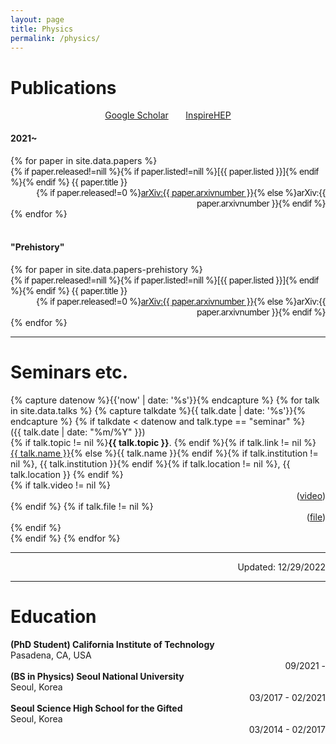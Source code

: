 ```yaml
---
layout: page
title: Physics
permalink: /physics/
---
```


# Publications
<!-- <h2 style="color:--brand-color">Publications</h2> -->

<div class="container">
<p style="text-align:center">
  <a href="https://scholar.google.com/citations?user=A15RZN4AAAAJ">Google Scholar</a>
  &nbsp;&nbsp;&nbsp;&nbsp;&nbsp;
  <a href="https://inspirehep.net/authors/1926101">InspireHEP</a>
</p>
</div>

#### 2021~

<div class="container">
{% for paper in site.data.papers %}
<div class="row">
  <div class="col-md-11" style="float:left; font-size:-1; letter-spacing:-0.5px">
    {% if paper.released!=nill %}{% if paper.listed!=nill %}[{{ paper.listed }}]{% endif %}{% endif %} {{ paper.title }} 
  </div>
  <div class="col-md-2" style="text-align:right; font-size:-1; letter-spacing:-0.5px"> 
    {% if paper.released!=0 %}<a href="http://arxiv.org/abs/{{ paper.arxivnumber }}">arXiv:{{ paper.arxivnumber }}</a>{% else %}arXiv:{{ paper.arxivnumber }}{% endif %}
  </div>
</div>
{% endfor %}
</div>

<br>

#### "Prehistory"

<div class="container">
{% for paper in site.data.papers-prehistory %}
<div class="row">
  <div class="col-md-11" style="float:left; font-size:-1; letter-spacing:-0.5px">
    {% if paper.released!=nill %}{% if paper.listed!=nill %}[{{ paper.listed }}]{% endif %}{% endif %} {{ paper.title }} 
  </div>
  <div class="col-md-2" style="text-align:right; font-size:-1; letter-spacing:-0.5px">
    {% if paper.released!=0 %}<a href="http://arxiv.org/abs/{{ paper.arxivnumber }}">arXiv:{{ paper.arxivnumber }}</a>{% else %}arXiv:{{ paper.arxivnumber }}{% endif %}
  </div>
</div>
{% endfor %}
</div>

***

# Seminars etc.

<div class="container">
{% capture datenow %}{{'now' | date: '%s'}}{% endcapture %}
{% for talk in site.data.talks %}
{% capture talkdate %}{{ talk.date | date: '%s'}}{% endcapture %}
  {% if talkdate < datenow and talk.type == "seminar" %}
  <div class="row">
    <div class="col-2">
      ({{ talk.date | date: "%m/%Y" }})
    </div>
    <div class="col-11"> 
      {% if talk.topic != nil %}<b>{{ talk.topic }}</b>. {% endif %}{% if talk.link != nil %} <a href="{{ talk.link }}">{{ talk.name }}</a>{% else %}{{ talk.name }}{% endif %}{% if talk.institution != nil %}, {{ talk.institution }}{% endif %}{% if talk.location != nil %}, {{ talk.location }} {% endif %}
    </div>  
    {% if talk.video != nil %}
    <div class="col-1" style="text-align:right">
      (<a href="{{ talk.video }}">video</a>)
    </div>
    {% endif %}
    {% if talk.file != nil %}
    <div class="col-1" style="text-align:right">
      (<a href="{{ talk.file }}">file</a>)
    </div>
    {% endif %}
  </div>
  {% endif %}
{% endfor %}
</div>

***

<div class="container">
  <div class="row">
      <div class="col-6">  </div>
      <div class="col-6" style="text-align:right">  Updated: 12/29/2022 </div>
  </div>
</div>

***

# Education

<div class="container">
  <div class="row">
    <div class="col-8"> 
      <b>
      (PhD Student)
      California Institute of Technology
      </b>
      <br>
      Pasadena, CA, USA
    </div>  
    <div class="col-3" style="text-align:right">
      09/2021 -
    </div>
  </div>
  <div class="row">
    <div class="col-8"> 
      <b>
      (BS in Physics)
      Seoul National University
      </b>
      <br>
      Seoul, Korea
    </div>  
    <div class="col-3" style="text-align:right">
      03/2017 - 02/2021
    </div>
  </div>
  <div class="row">
    <div class="col-8"> 
      <b>
      Seoul Science High School for the Gifted
      </b>
      <br>
      Seoul, Korea
    </div>  
    <div class="col-3" style="text-align:right">
      03/2014 - 02/2017
    </div>
  </div>
</div>



